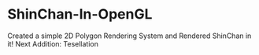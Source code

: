 # ShinChan-In-OpenGL
Created a simple 2D Polygon Rendering System and Rendered ShinChan in it! Next Addition: Tesellation
